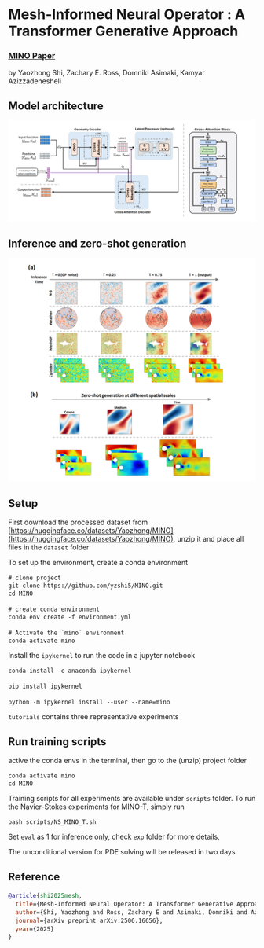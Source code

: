 # Mesh-Informed Neural Operator : A Transformer Generative Approach


### [MINO Paper](https://www.arxiv.org/abs/2506.16656) 
by Yaozhong Shi, Zachary E. Ross, Domniki Asimaki, Kamyar Azizzadenesheli

## Model architecture
![image](fig/model.PNG)

## Inference and zero-shot generation
![image](fig/inference.PNG)

## Setup
First download the processed dataset from [https://huggingface.co/datasets/Yaozhong/MINO](https://huggingface.co/datasets/Yaozhong/MINO), unzip it and place all files in the ``dataset`` folder 

To set up the environment, create a conda environment

```
# clone project
git clone https://github.com/yzshi5/MINO.git
cd MINO

# create conda environment
conda env create -f environment.yml

# Activate the `mino` environment
conda activate mino
```




Install the `ipykernel` to run the code in a jupyter notebook
```
conda install -c anaconda ipykernel

pip install ipykernel

python -m ipykernel install --user --name=mino
```

`tutorials` contains three representative experiments 

## Run training scripts
active the conda envs in the terminal, then go to the (unzip) project folder
```
conda activate mino
cd MINO
```

Training scripts for all experiments are available under `scripts` folder. To run the Navier-Stokes experiments for MINO-T, simply run 
```
bash scripts/NS_MINO_T.sh
```
Set `eval` as 1 for inference only, check `exp` folder for more details, 

The unconditional version for PDE solving will be released in two days

## Reference
```bibtex
@article{shi2025mesh,
  title={Mesh-Informed Neural Operator: A Transformer Generative Approach},
  author={Shi, Yaozhong and Ross, Zachary E and Asimaki, Domniki and Azizzadenesheli, Kamyar},
  journal={arXiv preprint arXiv:2506.16656},
  year={2025}
}


